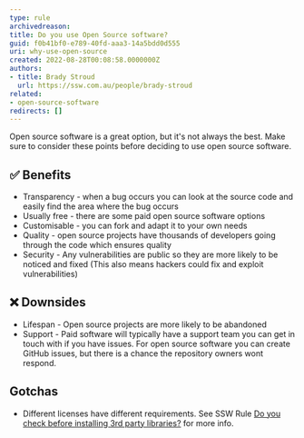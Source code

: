 ```yaml
---
type: rule
archivedreason: 
title: Do you use Open Source software?
guid: f0b41bf0-e789-40fd-aaa3-14a5bdd0d555
uri: why-use-open-source
created: 2022-08-28T00:08:58.0000000Z
authors:
- title: Brady Stroud
  url: https://ssw.com.au/people/brady-stroud
related: 
- open-source-software
redirects: []
---
```


Open source software is a great option, but it's not always the best. Make sure to consider these points before deciding to use open source software. 

## ✅ Benefits
- Transparency - when a bug occurs you can look at the source code and easily find the area where the bug occurs
- Usually free - there are some paid open source software options
- Customisable - you can fork and adapt it to your own needs
- Quality - open source projects have thousands of developers going through the code which ensures quality
- Security - Any vulnerabilities are public so they are more likely to be noticed and fixed (This also means hackers could fix and exploit vulnerabilities)

## ❌ Downsides
- Lifespan - Open source projects are more likely to be abandoned
- Support - Paid software will typically have a support team you can get in touch with if you have issues. For open source software you can create GitHub issues, but there is a chance the repository owners wont respond.

## Gotchas
- Different licenses have different requirements. See SSW Rule [Do you check before installing 3rd party libraries?](/installing-3rd-party-libraries#5-is-it-an-appropriate-license) for more info.

